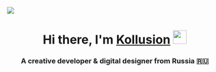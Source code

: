 <img align="center" src="https://4kwallpapers.com/images/wallpapers/windows-11-stock-purple-abstract-black-background-amoled-1920x1080-9056.jpg"/>
<h1 align="center">Hi there, I'm <a href="https://kollusion.netlify.app" target="_blank">Kollusion</a> 
<img src="https://github.com/blackcater/blackcater/raw/main/images/Hi.gif" height="32"/></h1>
<h3 align="center">A creative developer & digital designer from Russia 🇷🇺</h3>

